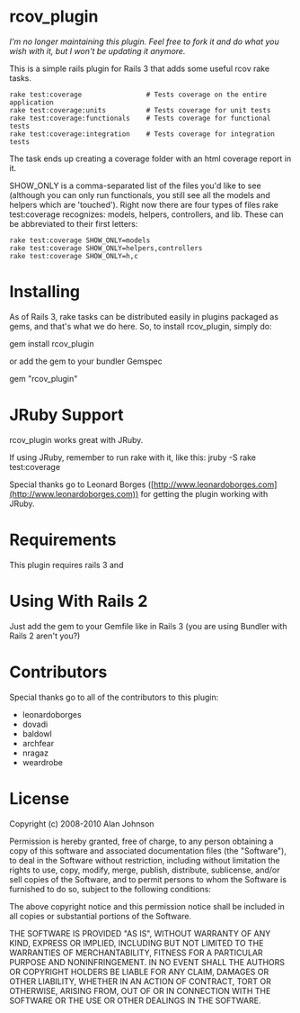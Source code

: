 rcov_plugin
===========

_I'm no longer maintaining this plugin. Feel free to fork it and do what you wish with it, but I won't be updating it anymore._

This is a simple rails plugin for Rails 3 that adds some useful rcov rake tasks.

    rake test:coverage                # Tests coverage on the entire application
    rake test:coverage:units          # Tests coverage for unit tests
    rake test:coverage:functionals    # Tests coverage for functional tests
    rake test:coverage:integration    # Tests coverage for integration tests

The task ends up creating a coverage folder with an html coverage report in it.

SHOW_ONLY is a comma-separated list of the files you'd like to see (although
you can only run functionals, you still see all the models and helpers which 
are 'touched'). Right now there are four types of files rake test:coverage 
recognizes: models, helpers, controllers, and lib. These can be abbreviated 
to their first letters:

    rake test:coverage SHOW_ONLY=models
    rake test:coverage SHOW_ONLY=helpers,controllers
    rake test:coverage SHOW_ONLY=h,c

Installing
=============
As of Rails 3, rake tasks can be distributed easily in plugins packaged as gems, and that's what we do here. So, to install rcov_plugin, simply do:

gem install rcov_plugin

or add the gem to your bundler Gemspec

gem "rcov_plugin"

JRuby Support
=============
rcov_plugin works great with JRuby.

If using JRuby, remember to run rake with it, like this:
    jruby -S rake test:coverage

Special thanks go to Leonard Borges ([http://www.leonardoborges.com](http://www.leonardoborges.com)) for getting the plugin working with JRuby.

Requirements
============

This plugin requires rails 3 and 

Using With Rails 2
============
Just add the gem to your Gemfile like in Rails 3 (you are using Bundler with Rails 2 aren't you?)

Contributors
============
Special thanks go to all of the contributors to this plugin:

* leonardoborges
* dovadi
* baldowl
* archfear
* nragaz
* weardrobe

License
=======
Copyright (c) 2008-2010 Alan Johnson

Permission is hereby granted, free of charge, to any person obtaining
a copy of this software and associated documentation files (the
"Software"), to deal in the Software without restriction, including
without limitation the rights to use, copy, modify, merge, publish,
distribute, sublicense, and/or sell copies of the Software, and to
permit persons to whom the Software is furnished to do so, subject to
the following conditions:

The above copyright notice and this permission notice shall be
included in all copies or substantial portions of the Software.

THE SOFTWARE IS PROVIDED "AS IS", WITHOUT WARRANTY OF ANY KIND,
EXPRESS OR IMPLIED, INCLUDING BUT NOT LIMITED TO THE WARRANTIES OF
MERCHANTABILITY, FITNESS FOR A PARTICULAR PURPOSE AND
NONINFRINGEMENT. IN NO EVENT SHALL THE AUTHORS OR COPYRIGHT HOLDERS BE
LIABLE FOR ANY CLAIM, DAMAGES OR OTHER LIABILITY, WHETHER IN AN ACTION
OF CONTRACT, TORT OR OTHERWISE, ARISING FROM, OUT OF OR IN CONNECTION
WITH THE SOFTWARE OR THE USE OR OTHER DEALINGS IN THE SOFTWARE.

